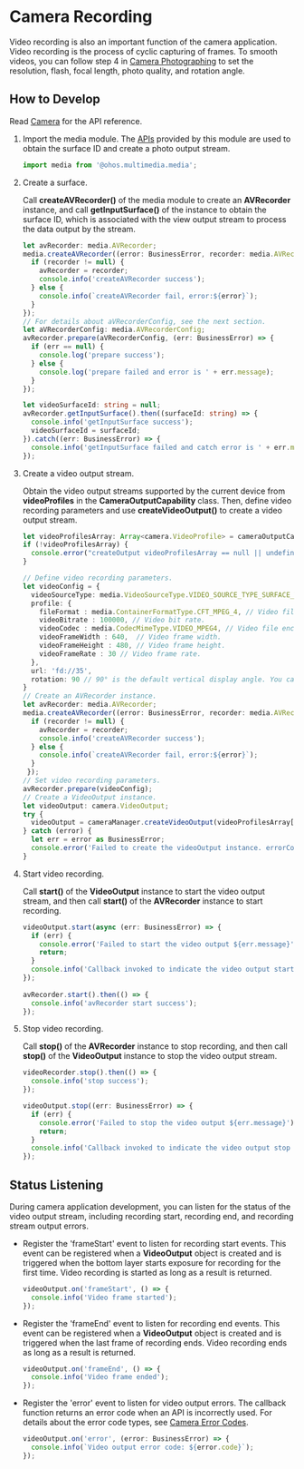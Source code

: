 # Camera Recording

Video recording is also an important function of the camera application. Video recording is the process of cyclic capturing of frames. To smooth videos, you can follow step 4 in [Camera Photographing](camera-shooting.md) to set the resolution, flash, focal length, photo quality, and rotation angle.

## How to Develop

Read [Camera](../reference/apis/js-apis-camera.md) for the API reference.

1. Import the media module. The [APIs](../reference/apis/js-apis-media.md) provided by this module are used to obtain the surface ID and create a photo output stream.
     
   ```ts
   import media from '@ohos.multimedia.media';
   ```

2. Create a surface.
   
   Call **createAVRecorder()** of the media module to create an **AVRecorder** instance, and call **getInputSurface()** of the instance to obtain the surface ID, which is associated with the view output stream to process the data output by the stream.
 
   ```ts
   let avRecorder: media.AVRecorder;
   media.createAVRecorder((error: BusinessError, recorder: media.AVRecorder) => {
     if (recorder != null) {
       avRecorder = recorder;
       console.info('createAVRecorder success');
     } else {
       console.info(`createAVRecorder fail, error:${error}`);
     }
   });
   // For details about aVRecorderConfig, see the next section.
   let aVRecorderConfig: media.AVRecorderConfig;
   avRecorder.prepare(aVRecorderConfig, (err: BusinessError) => {
     if (err == null) {
       console.log('prepare success');
     } else {
       console.log('prepare failed and error is ' + err.message);
     }
   });
   
   let videoSurfaceId: string = null;
   avRecorder.getInputSurface().then((surfaceId: string) => {
     console.info('getInputSurface success');
     videoSurfaceId = surfaceId;
   }).catch((err: BusinessError) => {
     console.info('getInputSurface failed and catch error is ' + err.message);
   });
   ```

3. Create a video output stream.
     
    Obtain the video output streams supported by the current device from **videoProfiles** in the **CameraOutputCapability** class. Then, define video recording parameters and use **createVideoOutput()** to create a video output stream.
     
   ```ts
   let videoProfilesArray: Array<camera.VideoProfile> = cameraOutputCapability.videoProfiles;
   if (!videoProfilesArray) {
     console.error("createOutput videoProfilesArray == null || undefined");
   } 
   
   // Define video recording parameters.
   let videoConfig = {
     videoSourceType: media.VideoSourceType.VIDEO_SOURCE_TYPE_SURFACE_YUV,
     profile: {
       fileFormat : media.ContainerFormatType.CFT_MPEG_4, // Video file encapsulation format. Only MP4 is supported.
       videoBitrate : 100000, // Video bit rate.
       videoCodec : media.CodecMimeType.VIDEO_MPEG4, // Video file encoding format. Both MPEG-4 and AVC are supported.
       videoFrameWidth : 640,  // Video frame width.
       videoFrameHeight : 480, // Video frame height.
       videoFrameRate : 30 // Video frame rate.
     },
     url: 'fd://35',
     rotation: 90 // 90° is the default vertical display angle. You can use other values based on project requirements.
   } 
   // Create an AVRecorder instance.
   let avRecorder: media.AVRecorder;
   media.createAVRecorder((error: BusinessError, recorder: media.AVRecorder) => {
     if (recorder != null) {
       avRecorder = recorder;
       console.info('createAVRecorder success');
     } else {
       console.info(`createAVRecorder fail, error:${error}`);
     }
    });
   // Set video recording parameters.
   avRecorder.prepare(videoConfig);
   // Create a VideoOutput instance.
   let videoOutput: camera.VideoOutput;
   try {
     videoOutput = cameraManager.createVideoOutput(videoProfilesArray[0], videoSurfaceId);
   } catch (error) {
     let err = error as BusinessError;
     console.error('Failed to create the videoOutput instance. errorCode = ' + err.code);
   }
   ```

4. Start video recording.
   
   Call **start()** of the **VideoOutput** instance to start the video output stream, and then call **start()** of the **AVRecorder** instance to start recording.

   ```ts
   videoOutput.start(async (err: BusinessError) => {
     if (err) {
       console.error('Failed to start the video output ${err.message}');
       return;
     }
     console.info('Callback invoked to indicate the video output start success.');
   });
    
   avRecorder.start().then(() => {
     console.info('avRecorder start success');
   });
   ```

5. Stop video recording.
     
   Call **stop()** of the **AVRecorder** instance to stop recording, and then call **stop()** of the **VideoOutput** instance to stop the video output stream.
     
   ```ts
   videoRecorder.stop().then(() => {
     console.info('stop success');
   });
   
   videoOutput.stop((err: BusinessError) => {
     if (err) {
       console.error('Failed to stop the video output ${err.message}');
       return;
     }
     console.info('Callback invoked to indicate the video output stop success.');
   });
   ```


## Status Listening

During camera application development, you can listen for the status of the video output stream, including recording start, recording end, and recording stream output errors.

- Register the 'frameStart' event to listen for recording start events. This event can be registered when a **VideoOutput** object is created and is triggered when the bottom layer starts exposure for recording for the first time. Video recording is started as long as a result is returned.
    
  ```ts
  videoOutput.on('frameStart', () => {
    console.info('Video frame started');
  });
  ```

- Register the 'frameEnd' event to listen for recording end events. This event can be registered when a **VideoOutput** object is created and is triggered when the last frame of recording ends. Video recording ends as long as a result is returned.
    
  ```ts
  videoOutput.on('frameEnd', () => {
    console.info('Video frame ended');
  });
  ```

- Register the 'error' event to listen for video output errors. The callback function returns an error code when an API is incorrectly used. For details about the error code types, see [Camera Error Codes](../reference/apis/js-apis-camera.md#cameraerrorcode).
    
  ```ts
  videoOutput.on('error', (error: BusinessError) => {
    console.info(`Video output error code: ${error.code}`);
  });
  ```

